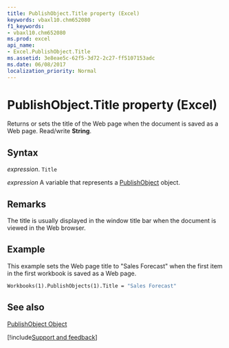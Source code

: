 ```yaml
---
title: PublishObject.Title property (Excel)
keywords: vbaxl10.chm652080
f1_keywords:
- vbaxl10.chm652080
ms.prod: excel
api_name:
- Excel.PublishObject.Title
ms.assetid: 3e8eae5c-62f5-3d72-2c27-ff5107153adc
ms.date: 06/08/2017
localization_priority: Normal
---
```



# PublishObject.Title property (Excel)

Returns or sets the title of the Web page when the document is saved as a Web page. Read/write  **String**.


## Syntax

_expression_. `Title`

_expression_ A variable that represents a [PublishObject](Excel.PublishObject.md) object.


## Remarks

The title is usually displayed in the window title bar when the document is viewed in the Web browser.


## Example

This example sets the Web page title to "Sales Forecast" when the first item in the first workbook is saved as a Web page.


```vb
Workbooks(1).PublishObjects(1).Title = "Sales Forecast"
```


## See also


[PublishObject Object](Excel.PublishObject.md)

[!include[Support and feedback](~/includes/feedback-boilerplate.md)]